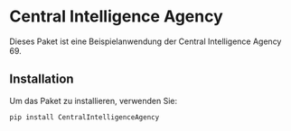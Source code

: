 # Central Intelligence Agency

Dieses Paket ist eine Beispielanwendung der Central Intelligence Agency 69.

## Installation

Um das Paket zu installieren, verwenden Sie:

```bash
pip install CentralIntelligenceAgency
